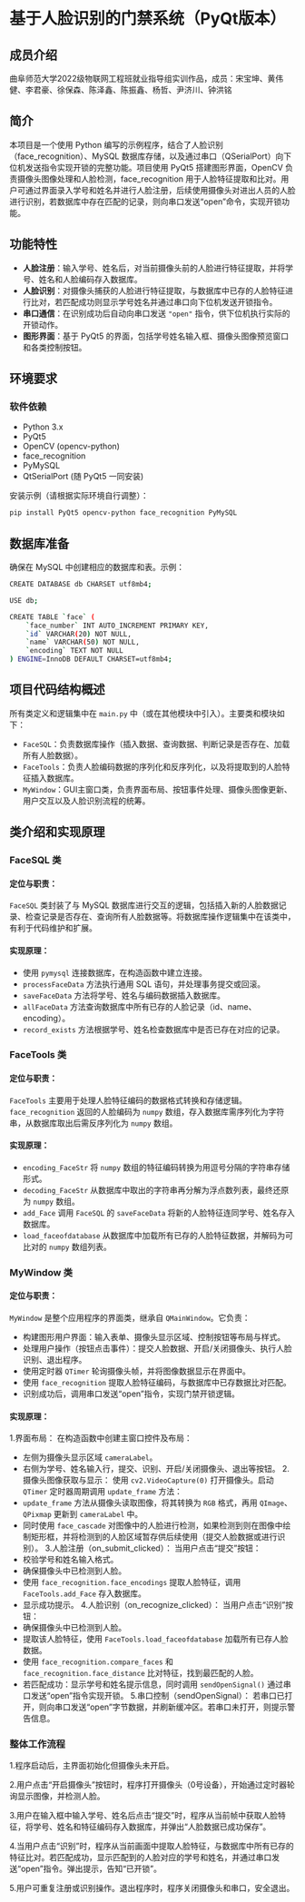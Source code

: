 # 基于人脸识别的门禁系统（PyQt版本）

## 成员介绍
曲阜师范大学2022级物联网工程班就业指导组实训作品，成员：宋宝坤、黄伟健、李君豪、徐保森、陈泽鑫、陈振鑫、杨哲、尹济川、钟洪铭

## 简介

本项目是一个使用 Python 编写的示例程序，结合了人脸识别（face_recognition）、MySQL 数据库存储，以及通过串口（QSerialPort）向下位机发送指令实现开锁的完整功能。项目使用 PyQt5 搭建图形界面，OpenCV 负责摄像头图像处理和人脸检测，face_recognition 用于人脸特征提取和比对。用户可通过界面录入学号和姓名并进行人脸注册，后续使用摄像头对进出人员的人脸进行识别，若数据库中存在匹配的记录，则向串口发送“open”命令，实现开锁功能。

## 功能特性

- **人脸注册**：输入学号、姓名后，对当前摄像头前的人脸进行特征提取，并将学号、姓名和人脸编码存入数据库。
- **人脸识别**：对摄像头捕获的人脸进行特征提取，与数据库中已存的人脸特征进行比对，若匹配成功则显示学号姓名并通过串口向下位机发送开锁指令。
- **串口通信**：在识别成功后自动向串口发送 `"open"` 指令，供下位机执行实际的开锁动作。
- **图形界面**：基于 PyQt5 的界面，包括学号姓名输入框、摄像头图像预览窗口和各类控制按钮。

## 环境要求

### 软件依赖

- Python 3.x
- PyQt5
- OpenCV (opencv-python)
- face_recognition
- PyMySQL
- QtSerialPort (随 PyQt5 一同安装)

安装示例（请根据实际环境自行调整）：
```bash
pip install PyQt5 opencv-python face_recognition PyMySQL
```
## 数据库准备
确保在 MySQL 中创建相应的数据库和表。示例：
```bash
CREATE DATABASE db CHARSET utf8mb4;

USE db;

CREATE TABLE `face` (
    `face_number` INT AUTO_INCREMENT PRIMARY KEY,
    `id` VARCHAR(20) NOT NULL,
    `name` VARCHAR(50) NOT NULL,
    `encoding` TEXT NOT NULL
) ENGINE=InnoDB DEFAULT CHARSET=utf8mb4;
```
## 项目代码结构概述
所有类定义和逻辑集中在 `main.py` 中（或在其他模块中引入）。主要类和模块如下：
- `FaceSQL`：负责数据库操作（插入数据、查询数据、判断记录是否存在、加载所有人脸数据）。
- `FaceTools`：负责人脸编码数据的序列化和反序列化，以及将提取到的人脸特征插入数据库。
- `MyWindow`：GUI主窗口类，负责界面布局、按钮事件处理、摄像头图像更新、用户交互以及人脸识别流程的统筹。
## 类介绍和实现原理
### FaceSQL 类
#### 定位与职责：
`FaceSQL` 类封装了与 MySQL 数据库进行交互的逻辑，包括插入新的人脸数据记录、检查记录是否存在、查询所有人脸数据等。将数据库操作逻辑集中在该类中，有利于代码维护和扩展。
#### 实现原理：
- 使用 `pymysql` 连接数据库，在构造函数中建立连接。
- `processFaceData` 方法执行通用 SQL 语句，并处理事务提交或回滚。
- `saveFaceData` 方法将学号、姓名与编码数据插入数据库。
- `allFaceData` 方法查询数据库中所有已存的人脸记录（id、name、encoding）。
- `record_exists` 方法根据学号、姓名检查数据库中是否已存在对应的记录。
### FaceTools 类
#### 定位与职责：
`FaceTools` 主要用于处理人脸特征编码的数据格式转换和存储逻辑。`face_recognition` 返回的人脸编码为 `numpy` 数组，存入数据库需序列化为字符串，从数据库取出后需反序列化为 `numpy` 数组。
#### 实现原理：
- `encoding_FaceStr` 将 `numpy` 数组的特征编码转换为用逗号分隔的字符串存储形式。
- `decoding_FaceStr` 从数据库中取出的字符串再分解为浮点数列表，最终还原为 `numpy` 数组。
- `add_Face` 调用 `FaceSQL` 的 `saveFaceData` 将新的人脸特征连同学号、姓名存入数据库。
- `load_faceofdatabase` 从数据库中加载所有已存的人脸特征数据，并解码为可比对的 `numpy` 数组列表。
### MyWindow 类
#### 定位与职责：
`MyWindow` 是整个应用程序的界面类，继承自 `QMainWindow`。它负责：
- 构建图形用户界面：输入表单、摄像头显示区域、控制按钮等布局与样式。
- 处理用户操作（按钮点击事件）：提交人脸数据、开启/关闭摄像头、执行人脸识别、退出程序。
- 使用定时器 `QTimer` 轮询摄像头帧，并将图像数据显示在界面中。
- 使用 `face_recognition` 提取人脸特征编码，与数据库中已存数据比对匹配。
- 识别成功后，调用串口发送“open”指令，实现门禁开锁逻辑。
#### 实现原理：

1.界面布局：
在构造函数中创建主窗口控件及布局：
- 左侧为摄像头显示区域 `cameraLabel`。
- 右侧为学号、姓名输入行，提交、识别、开启/关闭摄像头、退出等按钮。
2.摄像头图像获取与显示：
使用 `cv2.VideoCapture(0)` 打开摄像头。启动 `QTimer` 定时器周期调用 `update_frame` 方法：
- `update_frame` 方法从摄像头读取图像，将其转换为 `RGB` 格式，再用 `QImage`、`QPixmap` 更新到 `cameraLabel` 中。
- 同时使用 `face_cascade` 对图像中的人脸进行检测，如果检测到则在图像中绘制矩形框，并将检测到的人脸区域暂存供后续使用（提交人脸数据或进行识别）。
3.人脸注册（on_submit_clicked）：
当用户点击“提交”按钮：
- 校验学号和姓名输入格式。
- 确保摄像头中已检测到人脸。
- 使用 `face_recognition.face_encodings` 提取人脸特征，调用 `FaceTools.add_Face` 存入数据库。
- 显示成功提示。
4.人脸识别（on_recognize_clicked）：
当用户点击“识别”按钮：
- 确保摄像头中已检测到人脸。
- 提取该人脸特征，使用 `FaceTools.load_faceofdatabase` 加载所有已存人脸数据。
- 使用 `face_recognition.compare_faces` 和 `face_recognition.face_distance` 比对特征，找到最匹配的人脸。
- 若匹配成功：显示学号和姓名提示信息，同时调用 `sendOpenSignal()` 通过串口发送“open”指令实现开锁。
5.串口控制（sendOpenSignal）：
若串口已打开，则向串口发送“open”字节数据，并刷新缓冲区。若串口未打开，则提示警告信息。

### 整体工作流程
1.程序启动后，主界面初始化但摄像头未开启。

2.用户点击“开启摄像头”按钮时，程序打开摄像头（0号设备），开始通过定时器轮询显示图像，并检测人脸。

3.用户在输入框中输入学号、姓名后点击“提交”时，程序从当前帧中获取人脸特征，将学号、姓名和特征编码存入数据库，并弹出“人脸数据已成功保存”。 

4.当用户点击“识别”时，程序从当前画面中提取人脸特征，与数据库中所有已存的特征比对。若匹配成功，显示匹配到的人脸对应的学号和姓名，并通过串口发送“open”指令。弹出提示，告知“已开锁”。

5.用户可重复注册或识别操作。退出程序时，程序关闭摄像头和串口，安全退出。
